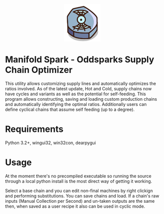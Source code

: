 <p align="center">
  <img src="https://github.com/AsteriskAmpersand/Manifold-Spark/blob/main/ManifoldSpark.png" alt="Manifold Spark"/>
</p>

# Manifold Spark - Oddsparks Supply Chain Optimizer
This utility allows customizing supply lines and automatically optimizes the ratios involved. As of the latest update, Hot and Cold, supply chains now have cycles and variants as well as the potential for self-feeding. This program allows constructing, saving and loading custom production chains and automatically identifying the optimal ratios. Additionally users can define cyclical chains that assume self feeding (up to a degree).

# Requirements
Python 3.2+, wingui32, win32con, dearpygui

# Usage
At the moment there's no precompiled executable so running the source through a local python install is the most direct way of getting it working. 

Select a base chain and you can edit non-final machines by right clickign and performing substitutions. You can save chains and load. If a chain's raw inputs (Manual Collection per Second) and un-taken outputs are the same then, when saved as a user recipe it also can be used in cyclic mode.
